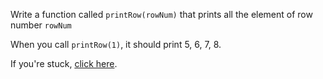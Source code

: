 
Write a function called `printRow(rowNum)` that prints all the element of row number `rowNum`

  

When you call `printRow(1)`, it should print 5, 6, 7, 8.

  

If you're stuck, [click here](https://codepen.io/ElevationPen/pen/orzRPg?editors=0010).